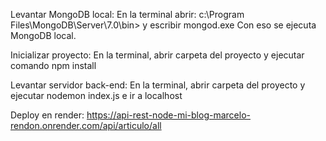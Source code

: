 Levantar MongoDB local:
En la terminal abrir: c:\Program Files\MongoDB\Server\7.0\bin> y escribir mongod.exe
Con eso se ejecuta MongoDB local.

Inicializar proyecto:
En la terminal, abrir carpeta del proyecto y ejecutar comando npm install

Levantar servidor back-end:
En la terminal, abrir carpeta del proyecto y ejecutar nodemon index.js e ir a localhost

Deploy en render:
https://api-rest-node-mi-blog-marcelo-rendon.onrender.com/api/articulo/all
